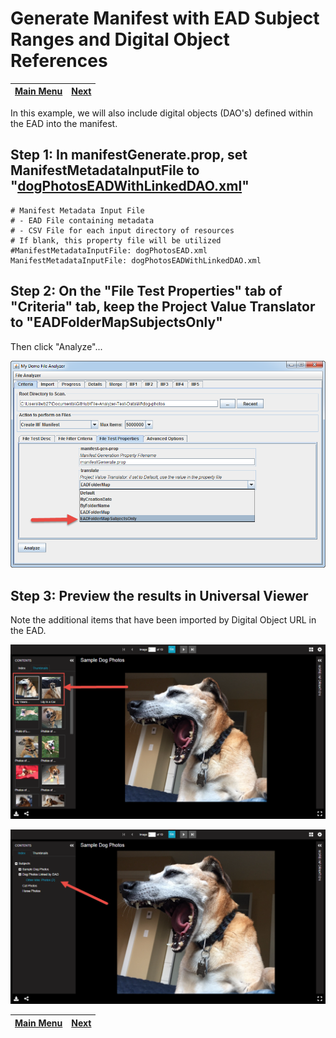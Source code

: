 # Generate Manifest with EAD Subject Ranges and Digital Object References

[Main Menu](README.md) | [Next](demo6.md) 
------------------------- | ------------------------- 

In this example, we will also include digital objects (DAO's) defined within the EAD into the manifest.

## Step 1: In manifestGenerate.prop, set ManifestMetadataInputFile to "[dogPhotosEADWithLinkedDAO.xml](dog-photos/dogPhotosEADWithLinkedDAO.xml#L135-L145)"

    # Manifest Metadata Input File
    # - EAD File containing metadata
    # - CSV File for each input directory of resources
    # If blank, this property file will be utilized
    #ManifestMetadataInputFile: dogPhotosEAD.xml
    ManifestMetadataInputFile: dogPhotosEADWithLinkedDAO.xml

## Step 2: On the "File Test Properties" tab of "Criteria" tab, keep the Project Value Translator to "EADFolderMapSubjectsOnly"

Then click "Analyze"...

![Screenshot](tutorial-screenshots/fad7.png)

## Step 3: Preview the results in Universal Viewer

Note the additional items that have been imported by Digital Object URL in the EAD.

![Screenshot](tutorial-screenshots/uv7.png)

![Screenshot](tutorial-screenshots/uv7a.png)

[Main Menu](README.md) | [Next](code.md) 
------------------------- | ------------------------- 

